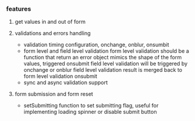 ### features
1. get values in and out of form
1. validations and errors handling
   - validation timing configuration, onchange, onblur, onsumbit
   - form level and field level validation
    form level validation should be a function that return an error object mimics the shape of the form values, triggered onsubmit
    field level validation will be triggered by onchange or onblur
    field level validation result is merged back to form level validation onsubmit
   - sync and async validation support

1. form submission and form reset
   - setSubmitting function to set submitting flag, useful for implementing loading spinner or disable submit button
